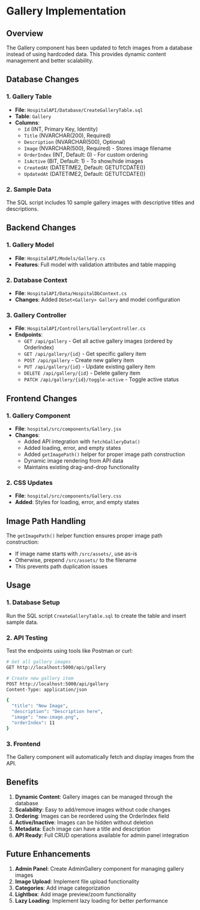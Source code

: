 # Gallery Implementation

## Overview
The Gallery component has been updated to fetch images from a database instead of using hardcoded data. This provides dynamic content management and better scalability.

## Database Changes

### 1. Gallery Table
- **File**: `HospitalAPI/Database/CreateGalleryTable.sql`
- **Table**: `Gallery`
- **Columns**:
  - `Id` (INT, Primary Key, Identity)
  - `Title` (NVARCHAR(200), Required)
  - `Description` (NVARCHAR(500), Optional)
  - `Image` (NVARCHAR(500), Required) - Stores image filename
  - `OrderIndex` (INT, Default: 0) - For custom ordering
  - `IsActive` (BIT, Default: 1) - To show/hide images
  - `CreatedAt` (DATETIME2, Default: GETUTCDATE())
  - `UpdatedAt` (DATETIME2, Default: GETUTCDATE())

### 2. Sample Data
The SQL script includes 10 sample gallery images with descriptive titles and descriptions.

## Backend Changes

### 1. Gallery Model
- **File**: `HospitalAPI/Models/Gallery.cs`
- **Features**: Full model with validation attributes and table mapping

### 2. Database Context
- **File**: `HospitalAPI/Data/HospitalDbContext.cs`
- **Changes**: Added `DbSet<Gallery> Gallery` and model configuration

### 3. Gallery Controller
- **File**: `HospitalAPI/Controllers/GalleryController.cs`
- **Endpoints**:
  - `GET /api/gallery` - Get all active gallery images (ordered by OrderIndex)
  - `GET /api/gallery/{id}` - Get specific gallery item
  - `POST /api/gallery` - Create new gallery item
  - `PUT /api/gallery/{id}` - Update existing gallery item
  - `DELETE /api/gallery/{id}` - Delete gallery item
  - `PATCH /api/gallery/{id}/toggle-active` - Toggle active status

## Frontend Changes

### 1. Gallery Component
- **File**: `hospital/src/components/Gallery.jsx`
- **Changes**:
  - Added API integration with `fetchGalleryData()`
  - Added loading, error, and empty states
  - Added `getImagePath()` helper for proper image path construction
  - Dynamic image rendering from API data
  - Maintains existing drag-and-drop functionality

### 2. CSS Updates
- **File**: `hospital/src/components/Gallery.css`
- **Added**: Styles for loading, error, and empty states

## Image Path Handling

The `getImagePath()` helper function ensures proper image path construction:
- If image name starts with `/src/assets/`, use as-is
- Otherwise, prepend `/src/assets/` to the filename
- This prevents path duplication issues

## Usage

### 1. Database Setup
Run the SQL script `CreateGalleryTable.sql` to create the table and insert sample data.

### 2. API Testing
Test the endpoints using tools like Postman or curl:
```bash
# Get all gallery images
GET http://localhost:5000/api/gallery

# Create new gallery item
POST http://localhost:5000/api/gallery
Content-Type: application/json

{
  "title": "New Image",
  "description": "Description here",
  "image": "new-image.png",
  "orderIndex": 11
}
```

### 3. Frontend
The Gallery component will automatically fetch and display images from the API.

## Benefits

1. **Dynamic Content**: Gallery images can be managed through the database
2. **Scalability**: Easy to add/remove images without code changes
3. **Ordering**: Images can be reordered using the OrderIndex field
4. **Active/Inactive**: Images can be hidden without deletion
5. **Metadata**: Each image can have a title and description
6. **API Ready**: Full CRUD operations available for admin panel integration

## Future Enhancements

1. **Admin Panel**: Create AdminGallery component for managing gallery images
2. **Image Upload**: Implement file upload functionality
3. **Categories**: Add image categorization
4. **Lightbox**: Add image preview/zoom functionality
5. **Lazy Loading**: Implement lazy loading for better performance
